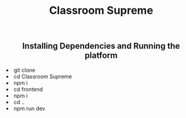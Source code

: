 <h1 align="center">Classroom Supreme</h1> <br>

<h2 align="center">Installing Dependencies and Running the platform</h2>

<ui>
  <li> git clone </li>
  <li>cd Classroom Supreme</li>
  <li> npm i </li>
  <li>cd frontend </li>
  <li>npm i </li>
  <li>cd .. </li>
  <li>npm run dev</li>
 </ui>
 <br>

